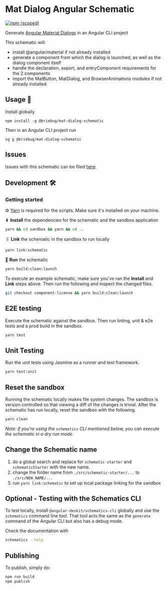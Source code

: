 # Mat Dialog Angular Schematic

[![npm (scoped)](https://img.shields.io/npm/v/@briebug/mat-dialog-schematic.svg)](https://www.npmjs.com/package/@briebug/mat-dialog-schematic)

Generate [Angular Material Dialogs](https://material.angular.io/components/dialog/overview) in an Angular CLI project

This schematic will:

- install @angular/material if not already installed
- generate a component from which the dialog is launched, as well as the dialog component itself
- handle the declaration, export, and entryComponent requirements for the 2 components
- import the MatButton, MatDialog, and BrowserAnimations modules if not already installed

## Usage 🚀

Install globally

```shell
npm install -g @briebug/mat-dialog-schematic
```

Then in an Angular CLI project run

```shell
ng g @briebug/mat-dialog-schematic
```

## Issues

Issues with this schematic can be filed [here](https://github.com/briebug/mat-dialog-schematic/issues/new/choose).

## Development 🛠

### Getting started

⚙ [Yarn](https://yarnpkg.com/en/docs/install#mac-stable) is required for the scripts. Make sure it's installed on your machine.

⬇ **Install** the dependencies for the schematic and the sandbox application

```bash
yarn && cd sandbox && yarn && cd ..
```

🖇 **Link** the schematic in the sandbox to run locally

```bash
yarn link:schematic
```

🏃 **Run** the schematic

```bash
yarn build:clean:launch
```

To execute an example schematic, make sure you've ran the **Install** and **Link** steps above. Then run the following and inspect the changed files.

```bash
git checkout component-license && yarn build:clean:launch
```

## E2E testing

Execute the schematic against the sandbox. Then run linting, unit & e2e tests and a prod build in the sandbox.

```bash
yarn test
```

## Unit Testing

Run the unit tests using Jasmine as a runner and test framework.

```bash
yarn test:unit
```

## Reset the sandbox

Running the schematic locally makes file system changes. The sandbox is version controlled so that viewing a diff of the changes is trivial. After the schematic has run locally, reset the sandbox with the following.

```bash
yarn clean
```

_Note: if you're using the `schematics` CLI mentioned below, you can execute the schematic in a dry run mode._

## Change the Schematic name

1. do a global search and replace for `schematic-starter` and `schematicStarter` with the new name.
2. change the folder name from `./src/schematic-starter/...` to `./src/NEW_NAME/...`
3. run `yarn link:schematic` to set up local package linking for the sandbox

## Optional - Testing with the Schematics CLI

To test locally, install `@angular-devkit/schematics-cli` globally and use the `schematics` command line tool. That tool acts the same as the `generate` command of the Angular CLI but also has a debug mode.

Check the documentation with

```bash
schematics --help
```

## Publishing

To publish, simply do:

```bash
npm run build
npm publish
```
